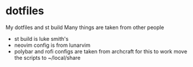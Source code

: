 # dotfiles
My dotfiles and st build
Many things are taken from other people
  - st build is luke smith's
  - neovim config is from lunarvim
  - polybar and rofi configs are taken from archcraft
for this to work move the scripts to ~/local/share
